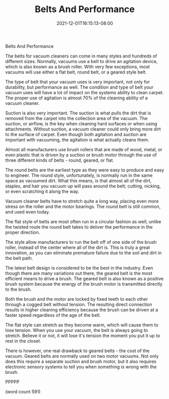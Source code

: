 ﻿---
title: "Belts And Performance"
date: 2021-12-01T16:15:13-08:00
description: "Vacuum Cleaners Tips for Web Success"
featured_image: "/images/Vacuum Cleaners.jpg"
tags: ["Vacuum Cleaners"]
---

Belts And Performance

The belts for vacuum cleaners can come in many styles
and hundreds of different sizes.  Normally, vacuums
use a belt to drive an agitation device, which
is also known as a brush roller.  With very few
exceptions, most vacuums will use either a flat
belt, round belt, or a geared style belt.

The type of belt that your vacuum uses is very
important, not only for durability, but performance
as well.  The condition and type of belt your
vacuum uses will have a lot of impact on the systems
ability to clean carpet.  The proper use of
agitation is almost 70% of the cleaning ability of
a vacuum cleaner.  

Suction is also very important.  The suction is
what pulls the dirt that is removed from the carpet
into the collection area of the vacuum.  The 
suction, or airflow, is the key when cleaning
hard surfaces or when using attachments.  Without
suction, a vacuum cleaner could only bring more
dirt to the surface of carpet.  Even though both
agitation and suction are important with vacuuming,
the agitation is what actually cleans them.

Almost all manufacturers use brush rollers that
are made of wood, metal, or even plastic that
is driven by a suction or brush motor through
the use of three different kinds of belts - round,
geared, or flat.

The round belts are the earliest type as they 
were easy to produce and easy to engineer.  The
round style, unfortunately, is normally run in
the same space as vacuumed dirt.  What this means,
is that almost all of the dirt, staples, and
hair you vacuum up will pass around the belt; 
cutting, nicking, or even scratching it along the
way.

Vacuum cleaner belts have to stretch quite a long
way, placing even more stress on the roller and
the motor bearings.  The round belt is still
common, and used even today.

The flat style of belts are most often run in a
circular fashion as well, unlike the twisted
route the round belt takes to deliver the
performance in the proper direction.  

The style allow manufacturers to run the belt off
of one side of the brush roller, instead of the
center where all of the dirt is.  This is truly a
great innovation, as you can eliminate premature
failure due to the soil and dirt in the belt path.

The latest belt design is considered to be the
best in the industry.  Even though there are many
variations out there, the geared belt is the 
most efficient means to drive a brush.  The
geared belt is also known as a positive brush system
because the energy of the brush motor is 
transmitted directly to the brush.

Both the brush and the motor are locked by
fixed teeth to each other through a cogged belt
without tension.  The resulting direct connection
results in higher cleaning efficiency because 
the brush can be driven at a faster speed
regardless of the age of the belt.  

The flat style can stretch as they become warm,
which will cause them to lose tension.  When
you use your vacuum, the belt is always going to
stretch.  Believe it or not, it will lose it's
tension the moment you put it up to rest in the
closet.

There is however, one real drawback to geared
belts - the cost of the vacuum.  Geared belts
are normally used on two motor vacuums.  Not
only does this require a separate suction and
brush motor, but it also requires electronic
sensory systems to tell you when something is
wrong with the brush.

PPPPP

(word count 591)
